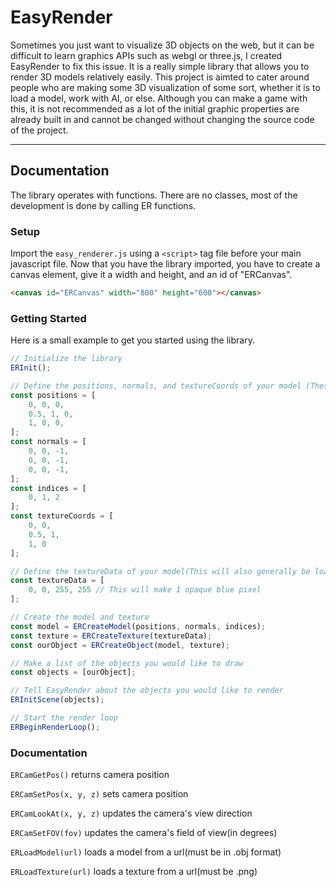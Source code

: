 # EasyRender

Sometimes you just want to visualize 3D objects on the web, but it can be difficult to learn graphics APIs such as webgl or three.js, I created EasyRender to fix this issue. It is a really simple library that allows you to render 3D models relatively easily. This project is aimted to cater around people who are making some 3D visualization of some sort, whether it is to load a model, work with AI, or else. Although you can make a game with this, it is not recommended as a lot of the initial graphic properties are already built in and cannot be changed without changing the source code of the project.

---

## Documentation

The library operates with functions. There are no classes, most of the development is done by calling ER functions.

### Setup

Import the `easy_renderer.js` using a `<script>` tag file before your main javascript file. Now that you have the library imported, you have to create a canvas element, give it a width and height, and an id of "ERCanvas".

```html
<canvas id="ERCanvas" width="800" height="600"></canvas>
```

### Getting Started

Here is a small example to get you started using the library.

```js
// Initialize the library
ERInit();

// Define the positions, normals, and textureCoords of your model (These will generally be loaded from a file)
const positions = [
	0, 0, 0,
	0.5, 1, 0,
	1, 0, 0,
];
const normals = [
	0, 0, -1,
	0, 0, -1,
	0, 0, -1,
];
const indices = [
	0, 1, 2
];
const textureCoords = [
	0, 0,
	0.5, 1,
	1, 0
];

// Define the textureData of your model(This will also generally be loaded in from a file)
const textureData = [
	0, 0, 255, 255 // This will make 1 opaque blue pixel
];

// Create the model and texture
const model = ERCreateModel(positions, normals, indices);
const texture = ERCreateTexture(textureData);
const ourObject = ERCreateObject(model, texture);

// Make a list of the objects you would like to draw
const objects = [ourObject];

// Tell EasyRender about the objects you would like to render
ERInitScene(objects);

// Start the render loop
ERBeginRenderLoop();
```

### Documentation

`ERCamGetPos()` returns camera position

`ERCamSetPos(x, y, z)` sets camera position

`ERCamLookAt(x, y, z)` updates the camera's view direction

`ERCamSetFOV(fov)` updates the camera's field of view(in degrees)

`ERLoadModel(url)` loads a model from a url(must be in .obj format)

`ERLoadTexture(url)` loads a texture from a url(must be .png)
